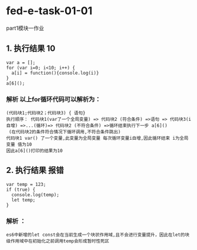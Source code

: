 # fed-e-task-01-01
part1模块一作业

## 1. 执行结果 10
    var a = [];
    for (var i=0; i<10; i++) {
      a[i] = function(){console.log(i)}
    }
    a[6]();

 ### 解析 以上for循环代码可以解析为：
    (代码块1;代码块2；代码块3) { 语句}
    执行顺序： 代码块1(var了一个全局变量) => 代码块2 (符合条件) =>语句 => 代码块3(i自增) =>...(循环)=> 代码块2 (不符合条件) =>循环结束执行下一步 a[6]()
     (在代码块2的条件符合情况下循环调用,不符合条件跳出)
    代码块1 var() 了一个变量,此变量为全局变量 每次循环变量i自增,因此循环结束 i为全局变量 值为10
    因此a[6]()打印的结果为10

## 2. 执行结果 报错
    var temp = 123;
    if (true) {
      console.log(temp);
      let temp;
    }
 ### 解析 ：    
    es6中新增的let const会在当前生成一个块状作用域,且不会进行变量提升，因此在let的块级作用域中在初始化之前调用temp会形成暂时性死区
